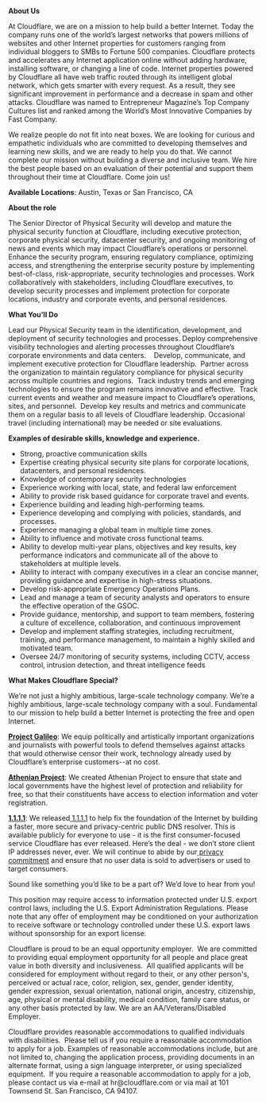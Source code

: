 <div class="content-intro">
	<div><strong>About Us</strong></div>
	<div>
		<p>At Cloudflare, we are on a mission to help build a better Internet. Today the company runs one of the world’s largest networks that powers millions of websites and other Internet properties for customers ranging from individual bloggers to SMBs to Fortune 500 companies. Cloudflare protects and accelerates any Internet application online without adding hardware, installing software, or changing a line of code. Internet properties powered by Cloudflare all have web traffic routed through its intelligent global network, which gets smarter with every request. As a result, they see significant improvement in performance and a decrease in spam and other attacks. Cloudflare was named to Entrepreneur Magazine’s Top Company Cultures list and ranked among the World’s Most Innovative Companies by Fast Company.&nbsp;</p>
		<p><span style="font-weight: 400;">We realize people do not fit into neat boxes. We are looking for curious and empathetic individuals who are committed to developing themselves and learning new skills, and we are ready to help you do that. We cannot complete our mission without building a diverse and inclusive team. We hire the best people based on an evaluation of their potential and support them throughout their time at Cloudflare. Come join us!&nbsp;</span></p>
	</div>
</div>
<p><strong>Available Locations</strong>: Austin, Texas or San Francisco, CA&nbsp;</p>
<p><strong>About the role&nbsp;</strong></p>
<p>The Senior Director of Physical Security will develop and mature the physical security function at Cloudflare, including executive protection, corporate physical security, datacenter security, and ongoing monitoring of news and events which may impact Cloudflare’s operations or personnel.&nbsp; Enhance the security program, ensuring regulatory compliance, optimizing access, and strengthening the enterprise security posture by implementing best-of-class, risk-appropriate, security technologies and processes. Work collaboratively with stakeholders, including Cloudflare executives, to develop security processes and implement protection for corporate locations, industry and corporate events, and personal residences.</p>
<p><strong>What You’ll Do</strong></p>
<p>Lead our Physical Security team in the identification, development, and deployment of security technologies and processes. Deploy comprehensive visibility technologies and alerting processes throughout Cloudflare’s corporate environments and data centers.&nbsp; &nbsp; Develop, communicate, and implement executive protection for Cloudflare leadership.&nbsp; Partner across the organization to maintain regulatory compliance for physical security across multiple countries and regions.&nbsp; Track industry trends and emerging technologies to ensure the program remains innovative and effective.&nbsp; Track current events and weather and measure impact to Cloudflare’s operations, sites, and personnel.&nbsp; Develop key results and metrics and communicate them on a regular basis to all levels of Cloudflare leadership. Occasional travel (including international) may be needed or site evaluations.</p>
<p><strong>Examples of desirable skills, knowledge and experience.</strong></p>
<ul>
	<li>Strong, proactive communication skills&nbsp;</li>
	<li>Expertise creating physical security site plans for corporate locations, datacenters, and personal residences.</li>
	<li>Knowledge of contemporary security technologies</li>
	<li>Experience working with local, state, and federal law enforcement</li>
	<li>Ability to provide risk based guidance for corporate travel and events.</li>
	<li>Experience building and leading high-performing teams.</li>
	<li>Experience developing and complying with policies, standards, and processes.&nbsp;</li>
	<li>Experience managing a global team in multiple time zones.&nbsp;</li>
	<li>Ability to influence and motivate cross functional teams.</li>
	<li>Ability to develop multi-year plans, objectives and key results, key performance indicators and communicate all of the above to stakeholders at multiple levels.</li>
	<li>Ability to interact with company executives in a clear an concise manner, providing guidance and expertise in high-stress situations.</li>
	<li>Develop risk-appropriate Emergency Operations Plans.</li>
	<li>Lead and manage a team of security analysts and operators to ensure the effective operation of the GSOC.</li>
	<li>Provide guidance, mentorship, and support to team members, fostering a culture of excellence, collaboration, and continuous improvement</li>
	<li>Develop and implement staffing strategies, including recruitment, training, and performance management, to maintain a highly skilled and motivated team.</li>
	<li>Oversee 24/7 monitoring of security systems, including CCTV, access control, intrusion detection, and threat intelligence feeds</li>
</ul>
<div class="content-conclusion">
	<p><strong>What Makes Cloudflare Special?</strong></p>
	<p><span style="font-weight: 400;">We’re not just a highly ambitious, large-scale technology company. We’re a highly ambitious, large-scale technology company with a soul. Fundamental to our mission to help build a better Internet is protecting the free and open Internet.</span></p>
	<p><a href="https://blog.cloudflare.com/protecting-free-expression-online/"><strong>Project Galileo</strong></a><span style="font-weight: 400;">: We equip politically and artistically important organizations and journalists with powerful tools to defend themselves against attacks that would otherwise censor their work, technology already used by Cloudflare’s enterprise customers--at no cost.</span></p>
	<p><strong><a href="https://www.cloudflare.com/athenian/">Athenian Project</a></strong><span style="font-weight: 400;">: We created Athenian Project to ensure that state and local governments have the highest level of protection and reliability for free, so that their constituents have access to election information and voter registration.</span></p>
	<p><a href="https://1.1.1.1/"><strong>1.1.1.1</strong></a><span style="font-weight: 400;">: We released</span><a href="https://1.1.1.1/"> <span style="font-weight: 400;">1.1.1.1</span></a><span style="font-weight: 400;"> to help fix the foundation of the Internet by building a faster, more secure and privacy-centric public DNS resolver. This is available publicly for everyone to use - it is the first consumer-focused service Cloudflare has ever released. Here’s the deal - we don’t store client IP addresses never, ever. We will continue to abide by our</span><a href="https://developers.cloudflare.com/1.1.1.1/privacy/public-dns-resolver"> privacy commitment</a><span style="font-weight: 400;"> and ensure that no user data is sold to advertisers or used to target consumers.</span></p>
	<p><span style="font-weight: 400;">Sound like something you’d like to be a part of? We’d love to hear from you!</span></p>
	<p><span style="font-weight: 400;">This position may require access to information protected under U.S. export control laws, including the U.S. Export Administration Regulations. Please note that any offer of employment may be conditioned on your authorization to receive software or technology controlled under these U.S. export laws without sponsorship for an export license.</span></p>
	<p><span style="font-weight: 400;">Cloudflare is proud to be an equal opportunity employer. &nbsp;We are committed to providing equal employment opportunity for all people and place great value in both diversity and inclusiveness. &nbsp;All qualified applicants will be considered for employment without regard to their, or any other person's, perceived or actual</span> <span style="font-weight: 400;">race, color, religion, sex, gender, gender identity, gender expression, sexual orientation, national origin, ancestry, citizenship, age, physical or mental disability, medical condition, family care status, or any other basis protected by law. </span><span style="font-weight: 400;">We are an AA/Veterans/Disabled Employer.</span></p>
	<p><span style="font-weight: 400;">Cloudflare provides reasonable accommodations to qualified individuals with disabilities. &nbsp;Please tell us if you require a reasonable accommodation to apply for a job. Examples of reasonable accommodations include, but are not limited to, changing the application process, providing documents in an alternate format, using a sign language interpreter, or using specialized equipment. &nbsp;If you require a reasonable accommodation to apply for a job, please contact us via e-mail at </span><span style="font-weight: 400;">hr@cloudflare.com</span><span style="font-weight: 400;"> or via mail at 101 Townsend St. San Francisco, CA 94107.</span></p>
</div>